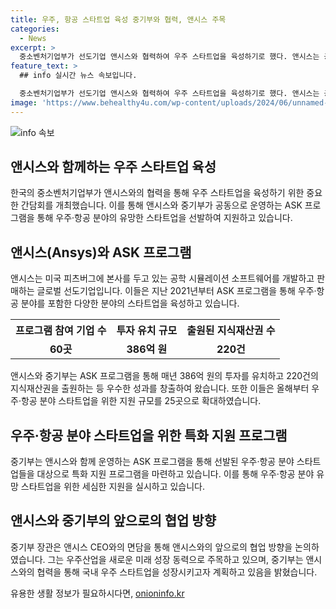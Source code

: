 ```yaml
---
title: 우주, 항공 스타트업 육성 중기부와 협력, 앤시스 주목
categories:
  - News
excerpt: >
  중소벤처기업부가 선도기업 앤시스와 협력하여 우주 스타트업을 육성하기로 했다. 앤시스는 공학 시뮬레이션 소프트웨어를 개발하며, 이번 협약을 통해 우주·항공 분야의 스타트업을 지원할 예정이다. 지난해까지 앤시스코리아와 함께 운영한 ASK 프로그램은 60곳의 스타트업이 386억 원의 투자를 유치하고 220건의 지식재산권을 출원하는 등 성과를 거뒀다. 이에 중기부는 올해부터 우주·항공 분야 스타트업 지원 규모를 확대하고, 특화 지원 프로그램도 마련했다. 또한, 앤시스 CEO와의 면담을 통해 협업 방안을 논의하고, 중기부는 우주산업을 새로운 성장 동력으로 육성할 계획이다.
feature_text: >
  ## info 실시간 뉴스 속보입니다.

  중소벤처기업부가 선도기업 앤시스와 협력하여 우주 스타트업을 육성하기로 했다. 앤시스는 공학 시뮬레이션 소프트웨어를 개발하며, 이번 협약을 통해 우주·항공 분야의 스타트업을 지원할 예정이다. 지난해까지 앤시스코리아와 함께 운영한 ASK 프로그램은 60곳의 스타트업이 386억 원의 투자를 유치하고 220건의 지식재산권을 출원하는 등 성과를 거뒀다. 이에 중기부는 올해부터 우주·항공 분야 스타트업 지원 규모를 확대하고, 특화 지원 프로그램도 마련했다. 또한, 앤시스 CEO와의 면담을 통해 협업 방안을 논의하고, 중기부는 우주산업을 새로운 성장 동력으로 육성할 계획이다.
image: 'https://www.behealthy4u.com/wp-content/uploads/2024/06/unnamed-file.png'
---
```


<p><img src="https://www.behealthy4u.com/wp-content/uploads/2024/06/unnamed-file.png" alt="info 속보" /></p>

<h2 data-ke-size="size26">앤시스와 함께하는 우주 스타트업 육성</h2>

<p data-ke-size="size16">한국의 중소벤처기업부가 앤시스와의 협력을 통해 우주 스타트업을 육성하기 위한 중요한 간담회를 개최했습니다. 이를 통해 앤시스와 중기부가 공동으로 운영하는 ASK 프로그램을 통해 우주·항공 분야의 유망한 스타트업을 선발하여 지원하고 있습니다. </p>

<h2 data-ke-size="size26">앤시스(Ansys)와 ASK 프로그램</h2>

<p data-ke-size="size16">앤시스는 미국 피츠버그에 본사를 두고 있는 공학 시뮬레이션 소프트웨어를 개발하고 판매하는 글로벌 선도기업입니다. 이들은 지난 2021년부터 ASK 프로그램을 통해 우주·항공 분야를 포함한 다양한 분야의 스타트업을 육성하고 있습니다.</p>

<table>
  <tr>
    <th>프로그램 참여 기업 수</th>
    <th>투자 유치 규모</th>
    <th>출원된 지식재산권 수</th>
  </tr>
  <tr>
    <td style="text-align: center; height: 17px;"><b>60곳</b></td>
    <td style="text-align: center; height: 17px;"><b>386억 원</b></td>
    <td style="text-align: center; height: 17px;"><b>220건</b></td>
  </tr>
</table>

<p data-ke-size="size16">앤시스와 중기부는 ASK 프로그램을 통해 매년 386억 원의 투자를 유치하고 220건의 지식재산권을 출원하는 등 우수한 성과를 창출하여 왔습니다. 또한 이들은 올해부터 우주·항공 분야 스타트업을 위한 지원 규모를 25곳으로 확대하였습니다.</p>

<h2 data-ke-size="size26">우주·항공 분야 스타트업을 위한 특화 지원 프로그램</h2>

<p data-ke-size="size16">중기부는 앤시스와 함께 운영하는 ASK 프로그램을 통해 선발된 우주·항공 분야 스타트업들을 대상으로 특화 지원 프로그램을 마련하고 있습니다. 이를 통해 우주·항공 분야 유망 스타트업을 위한 세심한 지원을 실시하고 있습니다.</p>

<h2 data-ke-size="size26">앤시스와 중기부의 앞으로의 협업 방향</h2>

<p data-ke-size="size16">중기부 장관은 앤시스 CEO와의 면담을 통해 앤시스와의 앞으로의 협업 방향을 논의하였습니다. 그는 우주산업을 새로운 미래 성장 동력으로 주목하고 있으며, 중기부는 앤시스와의 협력을 통해 국내 우주 스타트업을 성장시키고자 계획하고 있음을 밝혔습니다.</p>
유용한 생활 정보가 필요하시다면, <a href="https://onioninfo.kr" rel="dofollow">onioninfo.kr</a>


